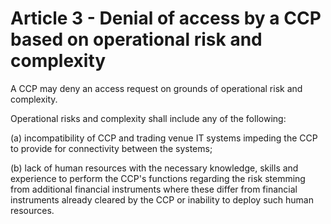# Article 3 - Denial of access by a CCP based on operational risk and complexity


A CCP may deny an access request on grounds of operational risk and complexity.

Operational risks and complexity shall include any of the following:

(a) incompatibility of CCP and trading venue IT systems impeding the CCP to provide for connectivity between the systems;

(b) lack of human resources with the necessary knowledge, skills and experience to perform the CCP's functions regarding the risk stemming from additional financial instruments where these differ from financial instruments already cleared by the CCP or inability to deploy such human resources.
